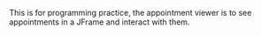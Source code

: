 This is for programming practice, the appointment viewer is to see appointments in a JFrame and interact with them.
